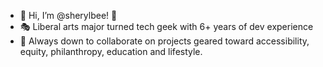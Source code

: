- 👋 Hi, I’m @sherylbee! 🐝
- 🎭 Liberal arts major turned tech geek with 6+ years of dev experience 
- 💞️ Always down to collaborate on projects geared toward accessibility, equity, philanthropy, education and lifestyle.


<!---
sherylbee/sherylbee is a ✨ special ✨ repository because its `README.md` (this file) appears on your GitHub profile.
You can click the Preview link to take a look at your changes.
--->
